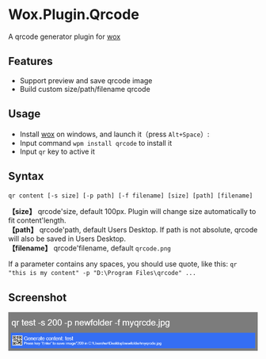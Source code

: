 # Wox.Plugin.Qrcode
A qrcode generator plugin for [wox][1]

## Features
* Support preview and save qrcode image
* Build custom size/path/filename qrcode

## Usage
* Install [wox][1] on windows, and launch it（press `Alt+Space`）: 
* Input command `wpm install qrcode` to install it
* Input `qr` key to active it

## Syntax
`qr content [-s size] [-p path] [-f filename] [size] [path] [filename]`

**【size】** qrcode'size, default 100px. Plugin will change size automatically to fit content'length.  
**【path】** qrcode'path, default Users Desktop. If path is not absolute, qrcode will also be saved in Users Desktop.  
**【filename】** qrcode'filename, default `qrcode.png`

If a parameter contains any spaces, you should use quote, like this: 
`qr "this is my content" -p "D:\Program Files\qrcode" ...`

## Screenshot
![image](Images/screenshot.png)

[1]: https://github.com/Wox-launcher/Wox